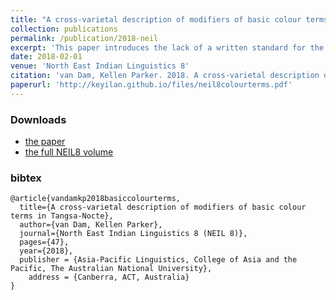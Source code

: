```yaml
---
title: "A cross-varietal description of modifiers of basic colour terms in Tangsa-Nocte"
collection: publications
permalink: /publication/2018-neil
excerpt: 'This paper introduces the lack of a written standard for the Wu dialects as the primary limiting factor in creating a standardised form of the language. Examples are given of past attempts starting with missionary efforts in the late 1800s all the way up to modern re-appropriations of existing graphemes.'
date: 2018-02-01
venue: 'North East Indian Linguistics 8'
citation: 'van Dam, Kellen Parker. 2018. A cross-varietal description of modifiers of basic colour terms in Tangsa-Nocte. North East Indian Linguistics (NEIL) 8, 47-64. Canberra, Australian National University: Asia-Pacific Linguistics Open Access. ISBN: 978-1-922185-41-9.'
paperurl: 'http://keyilan.github.io/files/neil8colourterms.pdf'
---
```


### Downloads

- [the paper](http://keyilan.github.io/files/neil8colourterms.pdf)
- [the full NEIL8 volume](https://openresearch-repository.anu.edu.au/handle/1885/155280)

### bibtex
````
@article{vandamkp2018basiccolourterms,
  title={A cross-varietal description of modifiers of basic colour terms in Tangsa-Nocte},
  author={van Dam, Kellen Parker},
  journal={North East Indian Linguistics 8 (NEIL 8)},
  pages={47},
  year={2018},
  publisher = {Asia-Pacific Linguistics, College of Asia and the Pacific, The Australian National University},
	address = {Canberra, ACT, Australia}
}
````
